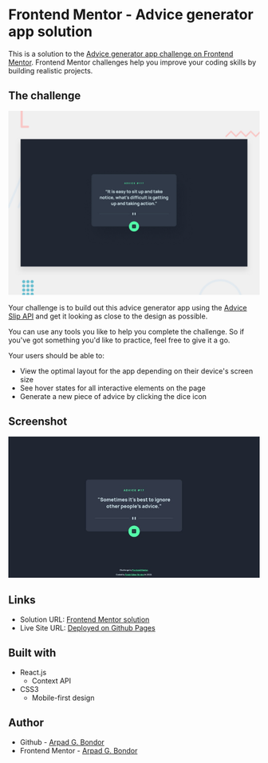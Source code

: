 # Frontend Mentor - Advice generator app solution

This is a solution to the [Advice generator app challenge on Frontend Mentor](https://www.frontendmentor.io/challenges/advice-generator-app-QdUG-13db). Frontend Mentor challenges help you improve your coding skills by building realistic projects.

## The challenge

![Design preview for the Advice generator app coding challenge](./starter/design/desktop-preview.jpg)

Your challenge is to build out this advice generator app using the [Advice Slip API](https://api.adviceslip.com) and get it looking as close to the design as possible.

You can use any tools you like to help you complete the challenge. So if you've got something you'd like to practice, feel free to give it a go.

Your users should be able to:

-   View the optimal layout for the app depending on their device's screen size
-   See hover states for all interactive elements on the page
-   Generate a new piece of advice by clicking the dice icon

## Screenshot

![Screenshot](./starter/design/screenshot.jpg)

## Links

-   Solution URL: [Frontend Mentor solution](https://www.frontendmentor.io/solutions/react-context-api-mobile-first-design-S1lWJl0Qc)
-   Live Site URL: [Deployed on Github Pages](https://arpadgbondor.github.io/Web_challenge_7-Frontend_Mentor-Advice-generator-app/)

## Built with

-   React.js
    -   Context API
-   CSS3
    -   Mobile-first design

## Author

-   Github - [Arpad G. Bondor](https://github.com/ArpadGBondor)
-   Frontend Mentor - [Arpad G. Bondor](https://www.frontendmentor.io/profile/ArpadGBondor)
